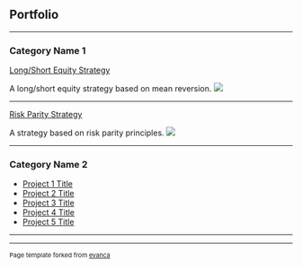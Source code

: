 ## Portfolio

---

### Category Name 1 

[Long/Short Equity Strategy](strategy1.html)

A long/short equity strategy based on mean reversion.
<img src="images/dummy_thumbnail.jpg?raw=true"/>

---

[Risk Parity Strategy](strategy2.html)

A strategy based on risk parity principles.
<img src="images/dummy_thumbnail.jpg?raw=true"/>

---

### Category Name 2

- [Project 1 Title](http://example.com/)
- [Project 2 Title](http://example.com/)
- [Project 3 Title](http://example.com/)
- [Project 4 Title](http://example.com/)
- [Project 5 Title](http://example.com/)

---




---
<p style="font-size:11px">Page template forked from <a href="https://github.com/evanca/quick-portfolio">evanca</a></p>
<!-- Remove above link if you don't want to attibute -->
